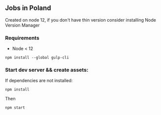 ## Jobs in Poland

Created on node 12, if you don't have thin version consider installing Node Version Manager

### Requirements
* Node < 12

`npm install --global gulp-cli`

### Start dev server && create assets:
If dependencies are not installed:

`npm install`

Then

`npm start`
